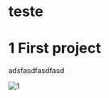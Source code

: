 # teste

# 1 First project
adsfasdfasdfasd

![1](https://user-images.githubusercontent.com/118749134/205461727-468ca975-e1ab-4f94-b4e8-3fc11decdc7d.png)

